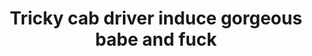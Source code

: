 ---
layout: post
title: Tricky cab driver induce gorgeous babe and fuck
duration: '09:54'
view: 245
rate: 2
video: 'http://fantasti.cc/embed/755241/'
category:
 - blonde
 - blowjob
 - cab
 - curvy
 - gorgeous
 - outdoor
 - rough
 - stunning
tags: 
 - big-tits
 - sucked
 - fucked
priority: 0.9
changefreq: daily
---